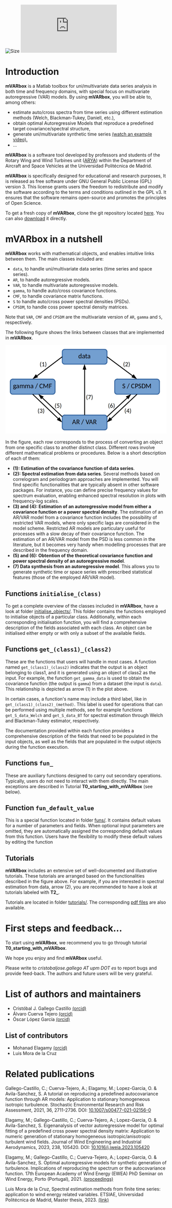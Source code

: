 ![Size](https://img.shields.io/github/repo-size/arya-upm/mVARbox)
![ARYA](http://arya.dave.upm.es/05_software.html)


# Introduction

**mVARbox** is a Matlab toolbox for uni/multivariate data series analysis in both time and frequency domains, with special focus on multivariate autoregressive (VAR) models. By using **mVARbox**, you will be able to, among others:

- estimate auto/cross spectra from time series using different estimation methods (Welch, Blackman-Tukey, Daniell, etc.),
- obtain optimal Autoregressive Models that reproduce a predefined target covariance/spectral structure,
- generate uni/multivariate synthetic time series [(watch an example video).](http://arya.dave.upm.es/media/mVARbox_synthetic_wind_field.mp4)
- ...


**mVARbox** is a software tool developed by professors and students of the Rotary Wing and Wind Turbines unit ([ARYA](http://arya.dave.upm.es/05_software.html)) within the Department of Aircraft and Space Vehicles at the Universidad Politécnica de Madrid.

**mVARbox** is specifically designed for educational and research purposes, It is released as free software under GNU General Public License (GPL) version 3. This license grants users the freedom to redistribute and modify the software according to the terms and conditions outlined in the GPL v3. It ensures that the software remains open-source and promotes the principles of Open Science.

To get a fresh copy of **mVARbox**, clone the git repository located [here](https://github.com/arya-upm/mVARbox). You can also [download](https://github.com/arya-upm/mVARbox/archive/refs/heads/main.zip) it directly.



# mVARbox in a nutshell

**mVARbox** works with mathematical objects, and enables intuitive links between them. The main classes included are:

- `data`, to handle uni/multivariate data series (time series and space series).
- `AR`, to handle autoregressive models.
- `VAR`, to handle multivariate autoregressive models.
- `gamma`, to handle auto/cross covariance functions.
- `CMF`, to handle covariance matrix functions.
- `S` to handle auto/cross power spectral densities (PSDs).
- `CPSDM`, to handle coss power spectral density matrices.

Note that `VAR`, `CMF` and `CPSDM` are the multivariate version of `AR`, `gamma` and `S`, respectively.

The following figure shows the links between classes that are implemented in **mVARbox**.

![mVARbox main scheme](extras/mVARbox_scheme.jpg)
 
In the figure, each row corresponds to the process of converting an object from one specific class to another distinct class. Different rows involve different mathematical problems or procedures. Below is a short description of each of them:

- **(1): Estimation of the covariance function of data series**. 
- **(2): Spectral estimation from data series**. Several methods based on correlogram and periodogram approaches are implemented. You will find specific functionalities that are typically absent in other software packages. For instance, you can define precise frequency values for spectrum evaluation, enabling enhanced spectral resolution in plots with frequency-log scales.
- **(3) and (4): Estimation of an autoregressive model from either a covariance function or a power spectral density**. The estimation of an AR/VAR model from a covariance function includes the possibility of restricted VAR models, where only specific lags are considered in the model scheme. Restricted AR models are particulary useful for processes with a slow decay of their covariance function. The estimation of an AR/VAR model from the PSD is less common in the literature, but it becomes very handy when modelling processes that are described in the frequency domain.
- **(5) and (6): Obtention of the theoretical covariance function and power spectral density of an autoregressive model**.
- **(7) Data synthesis from an autoregressive model**. This allows you to generate synthetic time or space series with prescribed statistical features (those of the employed AR/VAR model).



## Functions `initialise_(class)`

To get a complete overview of the classes included in **mVARbox**, have a look at folder [initialise_objects/](https://github.com/arya-upm/mVARbox/tree/main/initialise_objects). This folder contains the functions employed to initialise objects of a particular class. Additionally, within each corresponding initialisation function, you will find a comprehensive description of the fields associated with each class. An object can be initialised either empty or with only a subset of the available fields.



## Functions `get_(class1)_(class2)`

These are the functions that users will handle in most cases. A function named `get_(class1)_(class2)` indicates that the output is an object belonging to class1, and it is generated using an object of class2 as the input. For example, the function `get_gamma_data` is used to obtain the covariance function (the output is `gamma`) from a dataset (the input is `data`). This relationship is depicted as arrow (1) in the plot above.

In certain cases, a function's name may include a third label, like in `get_(class1)_(class2)_(method)`. This label is used for operations that can be performed using multiple methods, see for example functions `get_S_data_Welch` and `get_S_data_BT` for spectral estimation through Welch and Blackman-Tukey estimator, respectively.

The documentation provided within each function provides a comprehensive description of the fields that need to be populated in the input objects, as well as the fields that are populated in the output objects during the function execution. 



## Functions `fun_`

These are auxiliary functions designed to carry out secondary operations. Typically, users do not need to interact with them directly. The main exceptions are described in Tutorial **T0_starting_with_mVARbox** (see below).



## Function `fun_default_value`

This is a special function located in folder [funs/](https://github.com/cristobal-GC/mVARbox/tree/main/funs). 
It contains default values for a number of parameters and fields.
When optional input parameters are omitted, they are automatically assigned the corresponding default values from this function. Users have the flexibility to modify these default values by editing the function



## Tutorials

**mVARbox** includes an extensive set of well-documented and illustrative tutorials. These tutorials are arranged based on the functionalities described in the figure above. For example, if you are interested in spectral estimation from data, arrow (2), you are recommended to have a look at tutorials labeled with **T2_**.

Tutorials are located in folder [tutorials/](https://github.com/arya-upm/mVARbox/tree/main/tutorials). The corresponding [pdf files](http://arya.dave.upm.es/library/mVARbox_tutorials/) are also available.



# First steps and feedback...

To start using **mVARbox**, we recommend you to go through tutorial **T0_starting_with_mVARbox**. 

We hope you enjoy and find **mVARbox** useful. 

Please write to *cristobaljose.gallego AT upm DOT es* to report bugs and provide feed-back. The authors and future users will be very grateful.




# List of authors and maintainers

- Cristóbal J. Gallego Castillo [(orcid)](https://orcid.org/0000-0002-8249-5179)
- Álvaro Cuerva Tejero [(orcid)](https://orcid.org/0000-0002-1690-1634)
- Óscar López García [(orcid)](https://orcid.org/0000-0002-0209-2469)


## List of contributors

- Mohanad Elagamy [(orcid)](https://orcid.org/0000-0001-8427-0195)
- Luis Mora de la Cruz



# Related publications

Gallego-Castillo, C.; Cuerva-Tejero, A.; Elagamy, M.; Lopez-Garcia, O. & Avila-Sanchez, S. A tutorial on reproducing a predefined autocovariance function through AR models: Application to stationary homogeneous isotropic turbulence. Stochastic Environmental Research and Risk Assessment, 2021, 36, 2711-2736. DOI: [10.1007/s00477-021-02156-0](https://link.springer.com/article/10.1007/s00477-021-02156-0)

Elagamy, M.; Gallego-Castillo, C.; Cuerva-Tejero, A.; Lopez-Garcia, O. & Avila-Sanchez, S. Eigenanalysis of vector autoregressive model for optimal fitting of a predefined cross power spectral density matrix: Application to numeric generation of stationary homogeneous isotropic/anisotropic turbulent wind fields. Journal of Wind Engineering and Industrial Aerodynamics, 2023, 238, 105420. DOI: [10.1016/j.jweia.2023.105420](https://doi.org/10.1016/j.jweia.2023.105420)

Elagamy, M.; Gallego-Castillo, C.; Cuerva-Tejero, A.; Lopez-Garcia, O. & Avila-Sanchez, S. Optimal autoregressive models for synthetic generation of turbulence. Implications of reproducing the spectrum or the autocovariance function. 17th European Academy of Wind Energy (EWEA) PhD Seminar on Wind Energy, Porto (Portugal), 2021. [(proceedings)](https://phd2021.eawe.eu/proceedings/)

Luis Mora de la Cruz, Spectral estimation methods from finite time series: application to wind energy related variables. ETSIAE, Universidad Politécnica de Madrid, Master thesis, 2023. [(link)](https://oa.upm.es/73226/)




